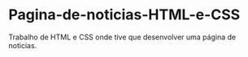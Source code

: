 # Pagina-de-noticias-HTML-e-CSS
Trabalho de HTML e CSS onde tive que desenvolver uma página de noticias.
